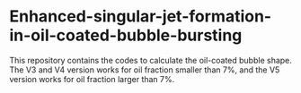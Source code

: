 # Enhanced-singular-jet-formation-in-oil-coated-bubble-bursting
This repository contains the codes to calculate the oil-coated bubble shape. The V3 and V4 version works for oil fraction smaller than 7%, and the V5 version works for oil fraction larger than 7%.

